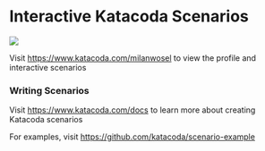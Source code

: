 # Interactive Katacoda Scenarios

[![](http://shields.katacoda.com/katacoda/milanwosel/count.svg)](https://www.katacoda.com/milanwosel "Get your profile on Katacoda.com")

Visit https://www.katacoda.com/milanwosel to view the profile and interactive scenarios

### Writing Scenarios
Visit https://www.katacoda.com/docs to learn more about creating Katacoda scenarios

For examples, visit https://github.com/katacoda/scenario-example
